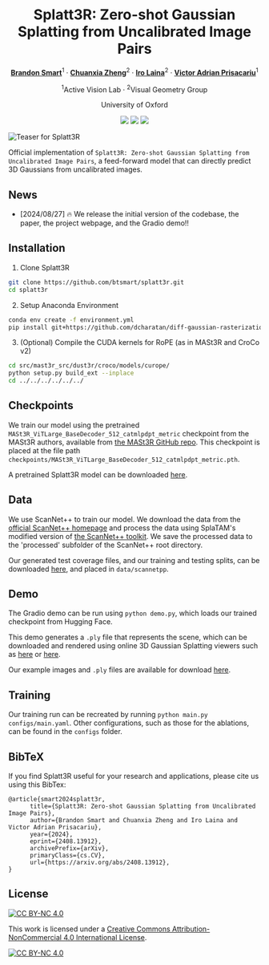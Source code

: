 <div align="center">

# Splatt3R: Zero-shot Gaussian Splatting from Uncalibrated Image Pairs

[**Brandon Smart**](https://scholar.google.com/citations?user=k_jn6-EAAAAJ)<sup>1</sup> · [**Chuanxia Zheng**](https://chuanxiaz.com/)<sup>2</sup> · [**Iro Laina**](https://scholar.google.com/citations?user=n9nXAPcAAAAJ)<sup>2</sup> · [**Victor Adrian Prisacariu**](https://www.robots.ox.ac.uk/~victor/)<sup>1</sup> 

<sup>1</sup>Active Vision Lab · <sup>2</sup>Visual Geometry Group

University of Oxford

<a href='https://splatt3r.active.vision'><img src='https://img.shields.io/badge/Project-Page-green'></a>
<a href='https://arxiv.org/abs/2408.13912'><img src='https://img.shields.io/badge/arXiv Paper-red'></a>
<a href='https://huggingface.co/spaces/brandonsmart/splatt3r'><img src='https://img.shields.io/badge/%F0%9F%A4%97%20Hugging%20Face-Spaces-blue'></a>

</div>

![Teaser for Splatt3R](assets/overview.svg)

Official implementation of `Splatt3R: Zero-shot Gaussian Splatting from Uncalibrated Image Pairs`, a feed-forward model that can directly predict 3D Gaussians from uncalibrated images.

## News

- [2024/08/27] 🔥 We release the initial version of the codebase, the paper, the project webpage, and the Gradio demo!!

## Installation

1. Clone Splatt3R  
```bash
git clone https://github.com/btsmart/splatt3r.git
cd splatt3r
```

2. Setup Anaconda Environment
```bash
conda env create -f environment.yml
pip install git+https://github.com/dcharatan/diff-gaussian-rasterization-modified
```

3. (Optional) Compile the CUDA kernels for RoPE (as in MASt3R and CroCo v2)

```bash
cd src/mast3r_src/dust3r/croco/models/curope/
python setup.py build_ext --inplace
cd ../../../../../../
```

## Checkpoints

We train our model using the pretrained `MASt3R_ViTLarge_BaseDecoder_512_catmlpdpt_metric` checkpoint from the MASt3R authors, available from [the MASt3R GitHub repo](https://github.com/naver/mast3r). This checkpoint is placed at the file path `checkpoints/MASt3R_ViTLarge_BaseDecoder_512_catmlpdpt_metric.pth`.

A pretrained Splatt3R model can be downloaded [here](https://huggingface.co/brandonsmart/splatt3r_v1.0/blob/main/epoch%3D19-step%3D1200.ckpt).

## Data

We use ScanNet++ to train our model. We download the data from the [official ScanNet++ homepage](https://kaldir.vc.in.tum.de/scannetpp/) and process the data using SplaTAM's modified version of [the ScanNet++ toolkit](https://github.com/Nik-V9/scannetpp). We save the processed data to the 'processed' subfolder of the ScanNet++ root directory.

Our generated test coverage files, and our training and testing splits, can be downloaded [here](https://huggingface.co/brandonsmart/splatt3r_v1.0/tree/main/scannetpp), and placed in `data/scannetpp`.

## Demo

The Gradio demo can be run using `python demo.py`, which loads our trained checkpoint from Hugging Face.

This demo generates a `.ply` file that represents the scene, which can be downloaded and rendered using online 3D Gaussian Splatting viewers such as [here](https://projects.markkellogg.org/threejs/demo_gaussian_splats_3d.php?art=1&cu=0,-1,0&cp=0,1,0&cla=1,0,0&aa=false&2d=false&sh=0) or [here](https://playcanvas.com/supersplat/editor).

Our example images and `.ply` files are available for download [here](https://huggingface.co/brandonsmart/splatt3r_v1.0/tree/main/demo_examples).

## Training

Our training run can be recreated by running `python main.py configs/main.yaml`. Other configurations, such as those for the ablations, can be found in the `configs` folder.

## BibTeX

If you find Splatt3R useful for your research and applications, please cite us using this BibTex:
```
@article{smart2024splatt3r,
      title={Splatt3R: Zero-shot Gaussian Splatting from Uncalibrated Image Pairs}, 
      author={Brandon Smart and Chuanxia Zheng and Iro Laina and Victor Adrian Prisacariu},
      year={2024},
      eprint={2408.13912},
      archivePrefix={arXiv},
      primaryClass={cs.CV},
      url={https://arxiv.org/abs/2408.13912}, 
}
```

## License
 [![CC BY-NC 4.0][cc-by-nc-shield]][cc-by-nc]

This work is licensed under a
[Creative Commons Attribution-NonCommercial 4.0 International License][cc-by-nc].

[![CC BY-NC 4.0][cc-by-nc-image]][cc-by-nc]

[cc-by-nc]: https://creativecommons.org/licenses/by-nc/4.0/
[cc-by-nc-image]: https://licensebuttons.net/l/by-nc/4.0/88x31.png
[cc-by-nc-shield]: https://img.shields.io/badge/License-CC%20BY--NC%204.0-lightgrey.svg
